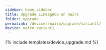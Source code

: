 ```yaml
---
sidebar: home_sidebar
title: Upgrade LineageOS on nairo
folder: upgrade
permalink: /devices/nairo/upgrade/variant1/
device: nairo_variant1
---
```

{% include templates/device_upgrade.md %}
